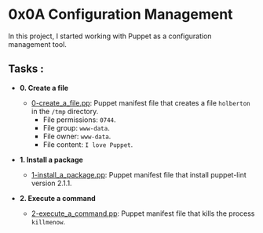 # 0x0A Configuration Management

In this project, I started working with Puppet as a configuration management
tool.

## Tasks :

* **0. Create a file**
  * [0-create_a_file.pp](./0-create_a_file.pp): Puppet manifest file that
  creates a file `holberton` in the `/tmp` directory.
    * File permissions: `0744`.
    * File group: `www-data`.
    * File owner: `www-data`.
    * File content: `I love Puppet`.

* **1. Install a package**
  * [1-install_a_package.pp](./1-install_a_package.pp): Puppet manifest file
  that install puppet-lint version 2.1.1.

* **2. Execute a command**
  * [2-execute_a_command.pp](./2-execute_a_command.pp): Puppet manifest file
  that kills the process `killmenow`.
